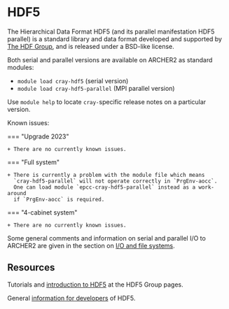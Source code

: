 # HDF5

The Hierarchical Data Format HDF5
(and its parallel manifestation HDF5 parallel) is a standard library
and data format developed and supported by
[The HDF Group](https://portal.hdfgroup.org/display/HDF5/HDF5), and
is released under a BSD-like license. 

Both serial and parallel versions are available on ARCHER2 as
standard modules:

  + `module load cray-hdf5` (serial version)
  + `module load cray-hdf5-parallel` (MPI parallel version)

Use `module help` to locate `cray-`specific release notes on a
particular version.

Known issues:

=== "Upgrade 2023"

    + There are no currently known issues.

=== "Full system"
    
    + There is currently a problem with the module file which means
      `cray-hdf5-parallel` will not operate correctly in `PrgEnv-aocc`.
      One can load module `epcc-cray-hdf5-parallel` instead as a work-around
      if `PrgEnv-aocc` is required.

=== "4-cabinet system"
    
    + There are no currently known issues. 

Some general comments and information on serial and parallel I/O 
to ARCHER2 are given in the section on
[I/O and file systems](../user-guide/io.md).


## Resources

Tutorials and [introduction to HDF5](https://portal.hdfgroup.org/display/HDF5/Learning+HDF5) at the HDF5 Group pages.

General [information for developers](https://docs.hdfgroup.org/hdf5/develop/)
of HDF5.
